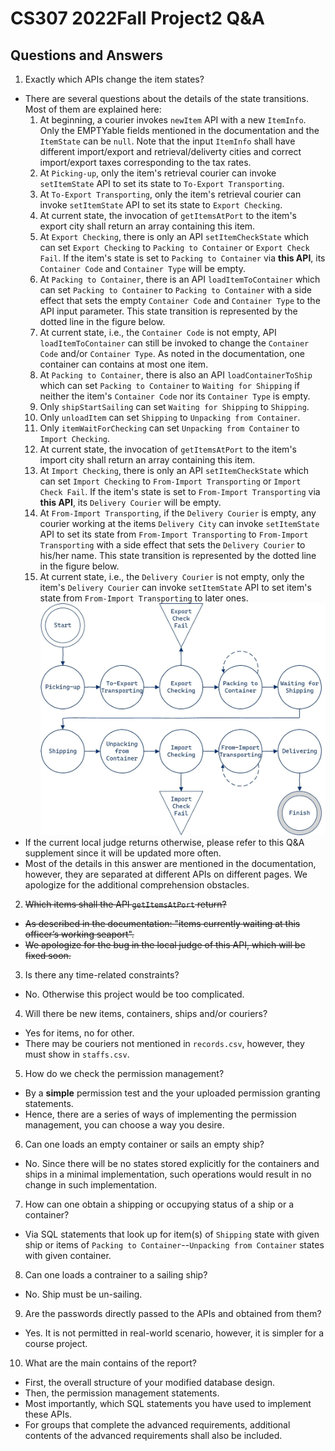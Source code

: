 # CS307 2022Fall Project2 Q\&A

## Questions and Answers

1. Exactly which APIs change the item states?
  - There are several questions about the details of the state transitions. Most of them are explained here:
    1. At beginning, a courier invokes `newItem` API with a new `ItemInfo`. Only the EMPTYable fields mentioned in the documentation and the `ItemState` can be `null`. Note that the input `ItemInfo` shall have different import/export and retrieval/deliverty cities and correct import/export taxes corresponding to the tax rates.
    2. At `Picking-up`, only the item's retrieval courier can invoke `setItemState` API to set its state to `To-Export Transporting`.
    3. At `To-Export Transporting`, only the item's retrieval courier can invoke `setItemState` API to set its state to `Export Checking`.
    4. At current state, the invocation of `getItemsAtPort` to the item's export city shall return an array containing this item.
    5. At `Export Checking`, there is only an API `setItemCheckState` which can set `Export Checking` to `Packing to Container` or `Export Check Fail`. If the item's state is set to `Packing to Container` via **this API**, its `Container Code` and `Container Type` will be empty.
    6. At `Packing to Container`, there is an API `loadItemToContainer` which can set `Packing to Container` to `Packing to Container` with a side effect that sets the empty `Container Code` and `Container Type` to the API input parameter. This state transition is represented by the dotted line in the figure below.
    7. At current state, i.e., the `Container Code` is not empty, API `loadItemToContainer` can still be invoked to change the `Container Code` and/or `Container Type`. As noted in the documentation, one container can contains at most one item.
    8. At `Packing to Container`, there is also an API `loadContainerToShip` which can set `Packing to Container` to `Waiting for Shipping` if neither the item's `Container Code` nor its `Container Type` is empty.
    9. Only `shipStartSailing` can set `Waiting for Shipping` to `Shipping`.
    10. Only `unloadItem` can set `Shipping` to `Unpacking from Container`.
    11. Only `itemWaitForChecking` can set `Unpacking from Container` to `Import Checking`.
    12. At current state, the invocation of `getItemsAtPort` to the item's import city shall return an array containing this item.
    13. At `Import Checking`, there is only an API `setItemCheckState` which can set `Import Checking` to `From-Import Transporting` or `Import Check Fail`. If the item's state is set to `From-Import Transporting` via **this API**, its `Delivery Courier` will be empty.
    14. At `From-Import Transporting`, if the `Delivery Courier` is empty, any courier working at the items `Delivery City` can invoke `setItemState` API to set its state from `From-Import Transporting` to `From-Import Transporting` with a side effect that sets the `Delivery Courier` to his/her name.  This state transition is represented by the dotted line in the figure below.
    15. At current state, i.e., the `Delivery Courier` is not empty, only the item's `Delivery Courier` can invoke `setItemState` API to set item's state from `From-Import Transporting` to later ones.
![Detailed State Flow](updated_state_flow.jpg)
  - If the current local judge returns otherwise, please refer to this Q\&A supplement since it will be updated more often.
  - Most of the details in this answer are mentioned in the documentation, however, they are separated at different APIs on different pages. We apologize for the additional comprehension obstacles.
  
2. ~~Which items shall the API `getItemsAtPort` return?~~
  - ~~As described in the documentation: "items currently waiting at this officer’s working seaport".~~
  - ~~We apologize for the bug in the local judge of this API, which will be fixed soon.~~

3. Is there any time-related constraints?
  - No. Otherwise this project would be too complicated.

4. Will there be new items, containers, ships and/or couriers?
  - Yes for items, no for other.
  - There may be couriers not mentioned in `records.csv`, however, they must show in `staffs.csv`.
  
5. How do we check the permission management?
  - By a **simple** permission test and the your uploaded permission granting statements.
  - Hence, there are a series of ways of implementing the permission management, you can choose a way you desire.

6. Can one loads an empty container or sails an empty ship?
  - No. Since there will be no states stored explicitly for the containers and ships in a minimal implementation, such operations would result in no change in such implementation.

7. How can one obtain a shipping or occupying status of a ship or a container?
  - Via SQL statements that look up for item(s) of `Shipping` state with given ship or items of `Packing to Container`--`Unpacking from Container` states with given container.

8. Can one loads a contrainer to a sailing ship?
  - No. Ship must be un-sailing.
  
9. Are the passwords directly passed to the APIs and obtained from them?
  - Yes. It is not permitted in real-world scenario, however, it is simpler for a course project.
  
10. What are the main contains of the report?
  - First, the overall structure of your modified database design.
  - Then, the permission management statements.
  - Most importantly, which SQL statements you have used to implement these APIs.
  - For groups that complete the advanced requirements, additional contents of the advanced requirements shall also be included.
